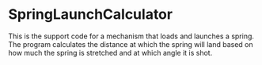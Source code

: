 # SpringLaunchCalculator
This is the support code for a mechanism that loads and launches a spring. The program calculates the distance at which the spring will land based on how much the spring is stretched and at which angle it is shot.
